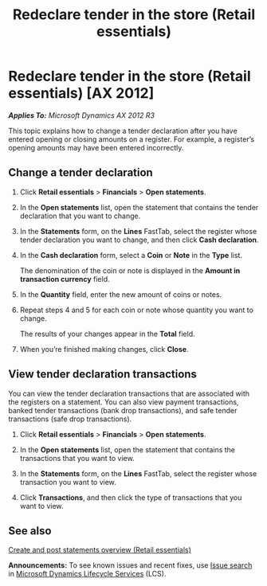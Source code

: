 ﻿---
title: Redeclare tender in the store (Retail essentials)
TOCTitle: Redeclare tender in the store (Retail essentials)
ms:assetid: 391282ff-ca81-4798-b1df-27f0bd0d8026
ms:mtpsurl: https://technet.microsoft.com/en-us/library/Dn716073(v=AX.60)
ms:contentKeyID: 62200336
ms.date: 08/15/2014
mtps_version: v=AX.60
---

# Redeclare tender in the store (Retail essentials) [AX 2012]


_**Applies To:** Microsoft Dynamics AX 2012 R3_

This topic explains how to change a tender declaration after you have entered opening or closing amounts on a register. For example, a register’s opening amounts may have been entered incorrectly.

## Change a tender declaration

1.  Click **Retail essentials** \> **Financials** \> **Open statements**.

2.  In the **Open statements** list, open the statement that contains the tender declaration that you want to change.

3.  In the **Statements** form, on the **Lines** FastTab, select the register whose tender declaration you want to change, and then click **Cash declaration**.

4.  In the **Cash declaration** form, select a **Coin** or **Note** in the **Type** list.
    
    The denomination of the coin or note is displayed in the **Amount in transaction currency** field.

5.  In the **Quantity** field, enter the new amount of coins or notes.

6.  Repeat steps 4 and 5 for each coin or note whose quantity you want to change.
    
    The results of your changes appear in the **Total** field.

7.  When you’re finished making changes, click **Close**.

## View tender declaration transactions

You can view the tender declaration transactions that are associated with the registers on a statement. You can also view payment transactions, banked tender transactions (bank drop transactions), and safe tender transactions (safe drop transactions).

1.  Click **Retail essentials** \> **Financials** \> **Open statements**.

2.  In the **Open statements** list, open the statement that contains the transactions that you want to view.

3.  In the **Statements** form, on the **Lines** FastTab, select the register whose transaction you want to view.

4.  Click **Transactions**, and then click the type of transactions that you want to view.

## See also

[Create and post statements overview (Retail essentials)](create-and-post-statements-overview-retail-essentials.md)

  
**Announcements:** To see known issues and recent fixes, use [Issue search](http://go.microsoft.com/fwlink/?linkid=389258) in [Microsoft Dynamics Lifecycle Services](http://go.microsoft.com/fwlink/?linkid=306505) (LCS).

